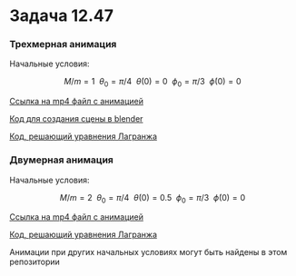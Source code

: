 # Задача 12.47

### Трехмерная анимация

Начальные условия:
```math
M/m = 1 \ \ \theta_{0} = \pi/4 \ \ \dot{\theta}(0) = 0 \ \ \phi_{0} = \pi/3 \ \ \dot{\phi}(0) = 0
```

[Ссылка на mp4 файл с анимацией](https://github.com/ShmakovVladimir/analytical-mechanics/blob/main/12_47/blenderAnimation/eevee1.mp4)

[Код для создания сцены в blender](https://github.com/ShmakovVladimir/analytical-mechanics/blob/main/12_47/blenderAnimation/main.py)

[Код, решающий уравнения Лагранжа](https://github.com/ShmakovVladimir/analytical-mechanics/blob/main/12_47/12_47.ipynb)

### Двумерная анимация

Начальные условия:
```math
M/m = 2 \ \ \theta_{0} = \pi/4 \ \ \dot{\theta}(0) = 0.5 \ \ \phi_{0} = \pi/3 \ \ \dot{\phi}(0) = 0
```
[Ссылка на mp4 файл с анимацией](https://github.com/ShmakovVladimir/analytical-mechanics/blob/main/12_47/animation_1.mp4)

[Код, решающий уравнения Лагранжа](https://github.com/ShmakovVladimir/analytical-mechanics/blob/main/12_47/12_47.ipynb)

Анимации при других начальных условиях могут быть найдены в этом репозитории







